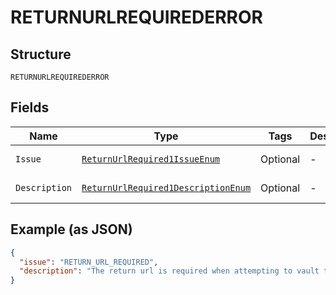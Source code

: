 
# RETURNURLREQUIREDERROR

## Structure

`RETURNURLREQUIREDERROR`

## Fields

| Name | Type | Tags | Description | Getter | Setter |
|  --- | --- | --- | --- | --- | --- |
| `Issue` | [`ReturnUrlRequired1IssueEnum`](../../doc/models/return-url-required-1-issue-enum.md) | Optional | - | ReturnUrlRequired1IssueEnum getIssue() | setIssue(ReturnUrlRequired1IssueEnum issue) |
| `Description` | [`ReturnUrlRequired1DescriptionEnum`](../../doc/models/return-url-required-1-description-enum.md) | Optional | - | ReturnUrlRequired1DescriptionEnum getDescription() | setDescription(ReturnUrlRequired1DescriptionEnum description) |

## Example (as JSON)

```json
{
  "issue": "RETURN_URL_REQUIRED",
  "description": "The return url is required when attempting to vault this source."
}
```

